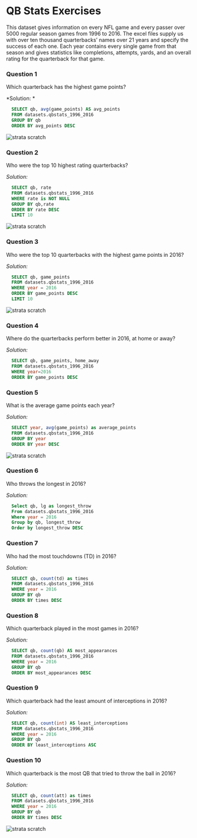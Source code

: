 # QB Stats Exercises

This dataset gives information on every NFL game and every passer over 5000 regular season games from 1996 to 2016. 
The excel files supply us with over ten thousand quarterbacks’ names over 21 years and specify the success of each one. 
Each year contains every single game from that season and gives statistics like completions, attempts, yards, and an overall 
rating for the quarterback for that game.

### Question 1
Which quarterback has the highest game points?

*Solution: *
```sql
  SELECT qb, avg(game_points) AS avg_points
  FROM datasets.qbstats_1996_2016
  GROUP BY qb
  ORDER BY avg_points DESC
```
![strata scratch](assets/qbstats-q1.png)

### Question 2
Who were the top 10 highest rating quarterbacks?

*Solution:*
```sql  
  SELECT qb, rate
  FROM datasets.qbstats_1996_2016
  WHERE rate is NOT NULL
  GROUP BY qb,rate
  ORDER BY rate DESC
  LIMIT 10
```
![strata scratch](assets/qbstats-q2.png)

### Question 3
Who were the top 10 quarterbacks with the highest game points in 2016?

*Solution:*
```sql
  SELECT qb, game_points
  FROM datasets.qbstats_1996_2016
  WHERE year = 2016
  ORDER BY game_points DESC
  LIMIT 10
```
![strata scratch](assets/qbstats-q3.png)

### Question 4
Where do the quarterbacks perform better in 2016, at home or away?

*Solution:*
```sql
  SELECT qb, game_points, home_away
  FROM datasets.qbstats_1996_2016
  WHERE year=2016
  ORDER BY game_points DESC
```

### Question 5
What is the average game points each year?

*Solution:*
```sql
  SELECT year, avg(game_points) as average_points
  FROM datasets.qbstats_1996_2016
  GROUP BY year
  ORDER BY year DESC
```
![strata scratch](assets/qbstats-q5.png)

### Question 6
Who throws the longest in 2016?

*Solution:*
```sql
  Select qb, lg as longest_throw
  From datasets.qbstats_1996_2016
  Where year = 2016
  Group by qb, longest_throw
  Order by longest_throw DESC
```

### Question 7
Who had the most touchdowns (TD) in 2016?

*Solution:*
```sql
  SELECT qb, count(td) as times
  FROM datasets.qbstats_1996_2016
  WHERE year = 2016
  GROUP BY qb
  ORDER BY times DESC
```

### Question 8
Which quarterback played in the most games in 2016?

*Solution:*
```sql
  SELECT qb, count(qb) AS most_appearances
  FROM datasets.qbstats_1996_2016
  WHERE year = 2016 
  GROUP BY qb
  ORDER BY most_appearances DESC
```

### Question 9
Which quarterback had the least amount of interceptions in 2016?

*Solution:*
```sql
  SELECT qb, count(int) AS least_interceptions
  FROM datasets.qbstats_1996_2016
  WHERE year = 2016
  GROUP BY qb
  ORDER BY least_interceptions ASC
```

### Question 10
Which quarterback is the most QB that tried to throw the ball in 2016?

*Solution:*
```sql
  SELECT qb, count(att) as times
  FROM datasets.qbstats_1996_2016
  WHERE year = 2016
  GROUP BY qb
  ORDER BY times DESC
```
![strata scratch](assets/qbstats-q10.png)
